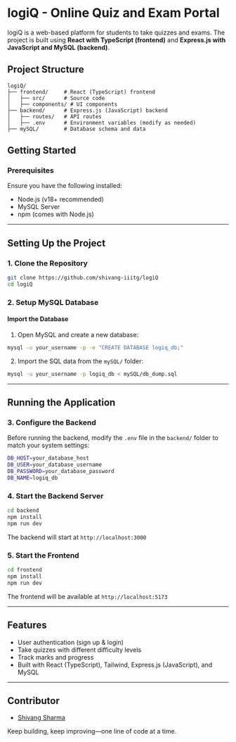 # logiQ - Online Quiz and Exam Portal

logiQ is a web-based platform for students to take quizzes and exams. The project is built using **React with TypeScript (frontend)** and **Express.js with JavaScript and MySQL (backend)**.

## Project Structure
```
logiQ/
├── frontend/     # React (TypeScript) frontend
│   ├── src/      # Source code
│   ├── components/ # UI components
├── backend/      # Express.js (JavaScript) backend
│   ├── routes/   # API routes
│   ├── .env      # Environment variables (modify as needed)
├── mySQL/        # Database schema and data
```

## Getting Started

### Prerequisites
Ensure you have the following installed:
- Node.js (v18+ recommended)
- MySQL Server
- npm (comes with Node.js)

---

## Setting Up the Project

### 1. Clone the Repository
```sh
git clone https://github.com/shivang-iiitg/logiQ
cd logiQ
```

### 2. Setup MySQL Database

#### Import the Database
1. Open MySQL and create a new database:
```sh
mysql -u your_username -p -e "CREATE DATABASE logiq_db;"
```
2. Import the SQL data from the `mySQL/` folder:
```sh
mysql -u your_username -p logiq_db < mySQL/db_dump.sql
```

---

## Running the Application

### 3. Configure the Backend
Before running the backend, modify the `.env` file in the `backend/` folder to match your system settings:
```sh
DB_HOST=your_database_host
DB_USER=your_database_username
DB_PASSWORD=your_database_password
DB_NAME=logiq_db
```

### 4. Start the Backend Server
```sh
cd backend
npm install
npm run dev
```
The backend will start at `http://localhost:3000`

### 5. Start the Frontend
```sh
cd frontend
npm install
npm run dev
```
The frontend will be available at `http://localhost:5173`

---

## Features
- User authentication (sign up & login)
- Take quizzes with different difficulty levels
- Track marks and progress
- Built with React (TypeScript), Tailwind, Express.js (JavaScript), and MySQL

---

## Contributor
- [Shivang Sharma](https://github.com/shivang-iiitg)

Keep building, keep improving—one line of code at a time.
